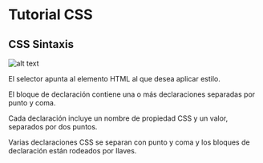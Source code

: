 # Tutorial CSS

## CSS Sintaxis

![alt text](https://www.w3schools.com/css/img_selector.gif)

El selector apunta al elemento HTML al que desea aplicar estilo.

El bloque de declaración contiene una o más declaraciones separadas por punto y coma.

Cada declaración incluye un nombre de propiedad CSS y un valor, separados por dos puntos.

Varias declaraciones CSS se separan con punto y coma y los bloques de declaración están rodeados por llaves.



